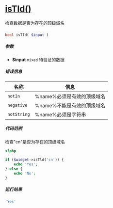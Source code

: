 [isTld()](http://twinh.github.com/widget/api/isTld)
===================================================

检查数据是否为存在的顶级域名

### 
```php
bool isTld( $input )
```

##### 参数
* **$input** `mixed` 待验证的数据


##### 错误信息
| **名称**              | **信息**                                                       | 
|-----------------------|----------------------------------------------------------------|
| `notIn`               | %name%必须是有效的顶级域名                                     |
| `negative`            | %name%不能是有效的顶级域名                                     |
| `notString`           | %name%必须是字符串                                             |


##### 代码范例
检查"cn"是否为存在的顶级域名
```php
<?php
 
if ($widget->isTld('cn')) {
    echo 'Yes';
} else {
    echo 'No';
}
```
##### 运行结果
```php
'Yes'
```
